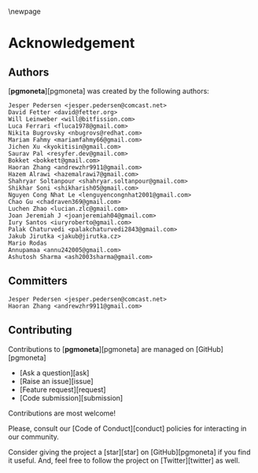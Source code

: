 \newpage

# Acknowledgement

## Authors

[**pgmoneta**][pgmoneta] was created by the following authors:

```
Jesper Pedersen <jesper.pedersen@comcast.net>
David Fetter <david@fetter.org>
Will Leinweber <will@bitfission.com>
Luca Ferrari <fluca1978@gmail.com>
Nikita Bugrovsky <nbugrovs@redhat.com>
Mariam Fahmy <mariamfahmy66@gmail.com>
Jichen Xu <kyokitisin@gmail.com>
Saurav Pal <resyfer.dev@gmail.com>
Bokket <bokkett@gmail.com>
Haoran Zhang <andrewzhr9911@gmail.com>
Hazem Alrawi <hazemalrawi7@gmail.com>
Shahryar Soltanpour <shahryar.soltanpour@gmail.com>
Shikhar Soni <shikharish05@gmail.com>
Nguyen Cong Nhat Le <lenguyencongnhat2001@gmail.com>
Chao Gu <chadraven369@gmail.com>
Luchen Zhao <lucian.zlc@gmail.com>
Joan Jeremiah J <joanjeremiah04@gmail.com>
Iury Santos <iuryroberto@gmail.com>
Palak Chaturvedi <palakchaturvedi2843@gmail.com>
Jakub Jirutka <jakub@jirutka.cz>
Mario Rodas
Annupamaa <annu242005@gmail.com>
Ashutosh Sharma <ash2003sharma@gmail.com>
```

## Committers

```
Jesper Pedersen <jesper.pedersen@comcast.net>
Haoran Zhang <andrewzhr9911@gmail.com>
```

## Contributing

Contributions to [**pgmoneta**][pgmoneta] are managed on [GitHub][pgmoneta]

* [Ask a question][ask]
* [Raise an issue][issue]
* [Feature request][request]
* [Code submission][submission]

Contributions are most welcome!

Please, consult our [Code of Conduct][conduct] policies for interacting in our
community.

Consider giving the project a [star][star] on
[GitHub][pgmoneta] if you find it useful. And, feel free to follow
the project on [Twitter][twitter] as well.
